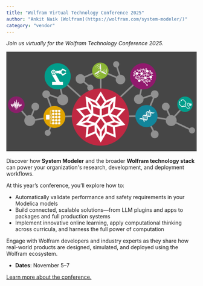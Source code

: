 ```yaml
---
title: "Wolfram Virtual Technology Conference 2025"
author: "Ankit Naik [Wolfram](https://wolfram.com/system-modeler/)"
category: "vendor"
---
```


*Join us virtually for the Wolfram Technology Conference 2025.*

![Wolfram Virtual Technology Conference 2025](Wolfram-conference.png "Wolfram Virtual Technology Conference 2025")

Discover how **System Modeler** and the broader **Wolfram technology stack** can power your organization's research, development, and deployment workflows.

At this year’s conference, you’ll explore how to:

- Automatically validate performance and safety requirements in your Modelica models  
- Build connected, scalable solutions—from LLM plugins and apps to packages and full production systems  
- Implement innovative online learning, apply computational thinking across curricula, and harness the full power of computation  

Engage with Wolfram developers and industry experts as they share how real-world products are designed, simulated, and deployed using the Wolfram ecosystem.

- **Dates**: November 5–7

[Learn more about the conference.](https://www.wolfram.com/events/technology-conference)

